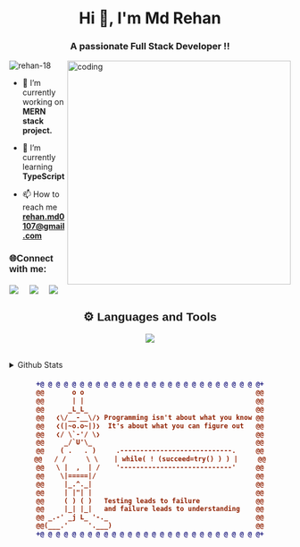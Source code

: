 <h1 align="center">Hi 👋, I'm Md Rehan</h1>
<h3 align="center">A passionate Full Stack Developer !!</h3>
<img align= "right" alt="coding" width="400" src="https://user-images.githubusercontent.com/55389276/140866485-8fb1c876-9a8f-4d6a-98dc-08c4981eaf70.gif">

<p align="left"> <img src="https://komarev.com/ghpvc/?username=rehan-18&label=Profile%20views&color=0e75b6&style=flat" alt="rehan-18" /> </p>

- 🔭 I’m currently working on **MERN stack project.**

- 🌱 I’m currently learning **TypeScript**

- 📫 How to reach me **rehan.md0107@gmail.com**

<h3 align="left" style="font-family: 'Poppins', sans-serif;" >🌐Connect with me:</h3>
<p align="left">
<a href="https://www.linkedin.com/in/mdrehan18/" target="blank"><img align="center" src="https://img.shields.io/badge/LinkedIn-0077B5?style=for-the-badge&logo=linkedin&logoColor=white" /></a> &nbsp;&nbsp;&nbsp;  
<a href="mailto:rehan.md0107@gmail.com" target="blank"><img align="center" src="https://img.shields.io/badge/Gmail-D14836?style=for-the-badge&logo=gmail&logoColor=white" /></a> &nbsp;&nbsp;&nbsp;       
<a href="https://github.com/REHAN-18" target="blank"><img align="center" src="https://img.shields.io/badge/GitHub-100000?style=for-the-badge&logo=github&logoColor=white" /></a>   
</p>


<h2 align="center" style="font-family: 'Poppins', sans-serif;">⚙️ Languages and Tools</h2>

<p align="center">
  <a href="https://skillicons.dev">
    <img src="https://skillicons.dev/icons?i=c,cpp,python,html,css,js,react,typescript,nodejs,expressjs,mysql,mongodb,tailwind,git,github,postman,docker &theme=dark" />
  </a>
</p>

<br>
<details>
  <summary>Github Stats</summary>
  <p><img align="left" src="https://github-readme-stats.vercel.app/api/top-langs?username=rehan-18&show_icons=true&locale=en&layout=compact&theme=midnight-purple" alt="rehan-18" </p>

<p>&nbsp;<img align="center" src="https://github-readme-stats.vercel.app/api?username=rehan-18&show_icons=true&locale=en&theme=midnight-purple" alt="rehan-18" /></p>

<p><img align="center" src="https://github-readme-streak-stats.herokuapp.com/?user=rehan-18&theme=midnight-purple" alt="rehan-18" /></p>
</details>

<h4 align="center">
  
```diff
+@ @ @ @ @ @ @ @ @ @ @ @ @ @ @ @ @ @ @ @ @ @ @ @ @ @ @ @+
@@       o o                                           @@
@@       | |                                           @@
@@      _L_L_                                          @@
@@   ❮\/__-__\/❯ Programming isn't about what you know @@
@@   ❮(|~o.o~|)❯  It's about what you can figure out   @@
@@   ❮/ \`-'/ \❯                                       @@
@@     _/`U'\_                                         @@
@@    ( .   . )     .----------------------------.     @@
@@   / /     \ \    | while( ! (succeed=try() ) ) |     @@
@@   \ |  ,  | /    '----------------------------'     @@
@@    \|=====|/                                        @@
@@     |_.^._|                                         @@
@@     | |"| |                                         @@
@@     ( ) ( )   Testing leads to failure              @@
@@     |_| |_|   and failure leads to understanding    @@
@@ _.-' _j L_ '-._                                     @@
@@(___.'     '.___)                                    @@
+@ @ @ @ @ @ @ @ @ @ @ @ @ @ @ @ @ @ @ @ @ @ @ @ @ @ @ @+
```

</h4>  

